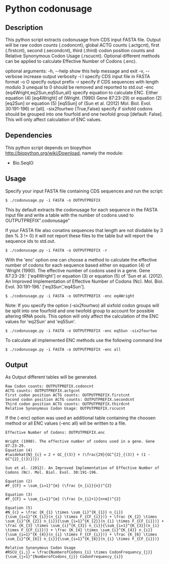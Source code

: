 Python codonusage
=================

Description
-----------
This python script extracts codonusage from CDS input FASTA file. Output will be raw codon counts (.codoncnt), global ACTG counts (.actgcnt), first (.firstcnt), second (.secondcnt), third (.third) codon position counts and Relative Synonymous Codon Usage (.rscucnt). Optional different methods can be applied to calculate Effective Number of Codons (.enc).

optional arguments:
	-h,	--help	show this help message and exit
	-v,	--verbose	increase output verbosity
	-i	I	specify CDS input file in FASTA format
	-o	O	specify output prefix
	-r		specify if CDS sequences with length modulo 3 unequal to 0 should be removed and reported to std.out
	-enc	{eq4Wright,eq2Sun,eq5Sun,all}	specify equation to calculate ENC. Either equation (4) [eq4Wright] of (Wright. (1990) Gene 87:23-29) or equation (2) [eq2Sun] or equation (5) [eq5Sun] of (Sun et al. (2012) Mol. Biol. Evol. 30:191-196) or [all].
	-six2fourtwo	{True,False}	specify if sixfold codons should be grouped into one fourfold and one twofold group [default: False]. This will only affect calculation of ENC values.

Dependencies
------------
This python script depends on biopython <http://biopython.org/wiki/Download>, namely the module:

* Bio.SeqIO

Usage
-----

Specify your input FASTA file containing CDS sequences and run the script:

	$ ./codonusage.py -i FASTA -o OUTPUTPREFIX

This by default extracts the codonusage for each sequence in the FASTA input file and write a table with the number of codons used to OUTPUTPREFIX".codonusage"

If your FASTA file also conatins sequences that length are not divdable by 3 (len % 3 != 0) it will not report these files to the table but will report the sequence ids to std.out.

	$ ./codonusage.py -i FASTA -o OUTPUTPREFIX -r

With the 'enc' option one can choose a method to calculate the effective number of codons for each sequence based either on equation (4) of 'Wright (1990). The effective number of codons used in a gene. Gene 87:23-29.' ['eq4Wright'] or equation (3) or equation (5) of 'Sun et al. (2012). An Improved Implementation of Effective Number of Codons (Nc). Mol. Biol. Evol. 30:191-196.' ['eq3Sun','eq4Sun'].

	$ ./codonusage.py -i FASTA -o OUTPUTPREFIX -enc eq4Wright

Note: If you specify the option (-six2fourtwo) all sixfold codon groups will be split into one fourfold and one twofold group to account for possible altering tRNA pools. This option will only affect the calculation of the ENC values for 'eq2Sun' and 'eq5Sun'.

	$ ./codonusage.py -i FASTA -o OUTPUTPREFIX -enc eq5Sun -six2fourtwo

To calculate all implemented ENC methods use the following command line

	$ ./codonusage.py -i FASTA -o OUTPUTPREFIX -enc all

Output
------

As Output different tables will be generated.

	Raw Codon counts: OUTPUTPREFIX.codoncnt
	ACTG counts: OUTPUTPREFIX.actgcnt
	First codon position ACTG counts: OUTPUTPREFIX.firstcnt
	Second codon position ACTG counts: OUTPUTPREFIX.secondcnt
	Third codon position ACTG counts: OUTPUTPREFIX.thirdcnt
	Relative Synonymous Codon Usage: OUTPUTPREFIX.rscucnt

If the (-enc) option was used an additional table containing the choosen method or all ENC values (-enc all) will be written to a file.

	Effective Number of Codons: OUTPUTPREFIX.enc

	Wright (1990). The effective number of codons used in a gene. Gene 87:23-29.
	Equation (4) 
	#\widehat{N}_{c} = 2 + GC_{(3)} + (\frac{29}{GC^{2}_{(3)} + (1 - GC^{2}_{(3)})})

	Sun et al. (2012). An Improved Implementation of Effective Number of Codons (Nc). Mol. Biol. Evol. 30:191-196.

	Equation (2)
	#F_{CF} = \sum_{i=1}^{m} (\frac {n_{i}}{n})^{2}

	Equation (3)
	#F_{CF} = \sum_{i=1}^{m} (\frac {n_{i}+1}{n+m})^{2}

	Equation (5)
	#N_{c} = \frac {K_{1} \times \sum_{i}^{K_{1}} n_{i}}{\sum_{i=1}^{K_{i}}(n_{i} \times F_{CF_{i}})} + \frac {K_{2} \times \sum_{i}^{K_{2}} n_{i}}{\sum_{i=1}^{K_{2}}(n_{i} \times F_{CF_{i}})} + \frac {K_{3} \times \sum_{i}^{K_{3}} n_{i}}{\sum_{i=1}^{K_{3}}(n_{i} \times F_{CF_{i}})} + \frac {K_{4} \times \sum_{i}^{K_{4}} n_{i}}{\sum_{i=1}^{K_{4}}(n_{i} \times F_{CF_{i}})} + \frac {K_{6} \times \sum_{i}^{K_{6}} n_{i}}{\sum_{i=1}^{K_{6}}(n_{i} \times F_{CF_{i}})}	

	Relative Synonymous Codon Usage
	#RSCU_{i,j} = \frac{NumberofCodons_{i} \times CodonFrequency_{j}}{\sum_{j=1}^{NumberofCodons_{j}} CodonFrequency_{i}}

